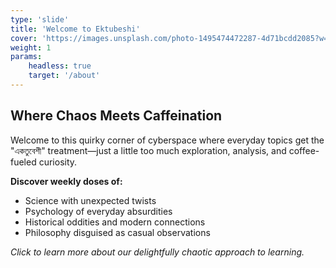 ```yaml
---
type: 'slide'
title: 'Welcome to Ektubeshi'
cover: 'https://images.unsplash.com/photo-1495474472287-4d71bcdd2085?w=1200&h=600&fit=crop'
weight: 1
params:
    headless: true
    target: '/about'
---
```


## Where Chaos Meets Caffeination

Welcome to this quirky corner of cyberspace where everyday topics get the "একতুবেশী" treatment—just a little too much exploration, analysis, and coffee-fueled curiosity.

**Discover weekly doses of:**
- Science with unexpected twists
- Psychology of everyday absurdities  
- Historical oddities and modern connections
- Philosophy disguised as casual observations

*Click to learn more about our delightfully chaotic approach to learning.*